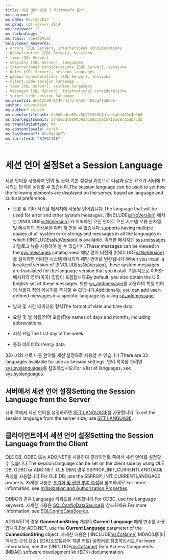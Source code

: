 ```yaml
---
title: 세션 언어 설정 | Microsoft 문서
ms.custom: ''
ms.date: 06/13/2017
ms.prod: sql-server-2014
ms.reviewer: ''
ms.technology: ''
ms.topic: conceptual
helpviewer_keywords:
- errors [SQL Server], international considerations
- globalization [SQL Server], sessions
- time [SQL Server]
- sessions [SQL Server], languages
- international considerations [SQL Server], sessions
- dates [SQL Server], session languages
- global considerations [SQL Server], sessions
- client-side session language
- time [SQL Server], session languages
- messages [SQL Server], international considerations
- server-side session language
ms.assetid: de7f2c90-8f4f-4cfc-94cc-4933a7fd2bde
author: stevestein
ms.author: sstein
ms.openlocfilehash: da8d6adce66ac5b97e533b5afaefabda40e4b966
ms.sourcegitcommit: ad4d92dce894592a259721a1571b1d8736abacdb
ms.translationtype: MT
ms.contentlocale: ko-KR
ms.lasthandoff: 08/04/2020
ms.locfileid: "87661168"
---
```

# <a name="set-a-session-language"></a><span data-ttu-id="39a76-102">세션 언어 설정</span><span class="sxs-lookup"><span data-stu-id="39a76-102">Set a Session Language</span></span>
  <span data-ttu-id="39a76-103">세션 언어를 사용하여 언어 및 문화 기본 설정을 기반으로 다음과 같은 요소가 서버에 표시되는 방식을 설정할 수 있습니다.</span><span class="sxs-lookup"><span data-stu-id="39a76-103">The session language can be used to set how the following elements are displayed on the server, based on language and cultural preference:</span></span>  
  
-   <span data-ttu-id="39a76-104">오류 및 기타 시스템 메시지에 사용될 언어입니다.</span><span class="sxs-lookup"><span data-stu-id="39a76-104">The language that will be used for error and other system messages.</span></span> [!INCLUDE[ssNoVersion](../../includes/ssnoversion-md.md)] <span data-ttu-id="39a76-105">에서는 [!INCLUDE[ssNoVersion](../../includes/ssnoversion-md.md)] 가 지역화된 모든 언어로 모든 시스템 오류 문자열 및 메시지의 복사본을 여러 개 만들 수 있습니다.</span><span class="sxs-lookup"><span data-stu-id="39a76-105">supports having multiple copies of all system error strings and messages in all the languages in which [!INCLUDE[ssNoVersion](../../includes/ssnoversion-md.md)] is available.</span></span> <span data-ttu-id="39a76-106">이러한 메시지는 [sys.messages](/sql/relational-databases/system-catalog-views/messages-for-errors-catalog-views-sys-messages) 카탈로그 뷰를 사용하여 볼 수 있습니다.</span><span class="sxs-lookup"><span data-stu-id="39a76-106">These messages can be viewed in the [sys.messages](/sql/relational-databases/system-catalog-views/messages-for-errors-catalog-views-sys-messages) catalog view.</span></span> <span data-ttu-id="39a76-107">해당 언어 버전의 [!INCLUDE[ssNoVersion](../../includes/ssnoversion-md.md)]를 설치하면 이러한 시스템 메시지가 해당 언어로 변환됩니다.</span><span class="sxs-lookup"><span data-stu-id="39a76-107">When you install a localized version of [!INCLUDE[ssNoVersion](../../includes/ssnoversion-md.md)], these system messages are translated for the language version that you install.</span></span> <span data-ttu-id="39a76-108">기본적으로 이러한 메시지의 영어(미국) 집합이 포함됩니다.</span><span class="sxs-lookup"><span data-stu-id="39a76-108">By default, you also obtain the U.S. English set of these messages.</span></span> <span data-ttu-id="39a76-109">또한 [sp_addmessage](/sql/relational-databases/system-stored-procedures/sp-addmessage-transact-sql)를 사용하여 특정 언어의 사용자 정의 메시지를 추가할 수 있습니다.</span><span class="sxs-lookup"><span data-stu-id="39a76-109">Additionally, you can add user-defined messages in a specific language by using [sp_addmessage](/sql/relational-databases/system-stored-procedures/sp-addmessage-transact-sql).</span></span>  
  
-   <span data-ttu-id="39a76-110">날짜 및 시간 데이터의 형식</span><span class="sxs-lookup"><span data-stu-id="39a76-110">The format of date and time data.</span></span>  
  
-   <span data-ttu-id="39a76-111">요일 및 월 이름(약어 포함)</span><span class="sxs-lookup"><span data-stu-id="39a76-111">The names of days and months, including abbreviations.</span></span>  
  
-   <span data-ttu-id="39a76-112">시작 요일</span><span class="sxs-lookup"><span data-stu-id="39a76-112">The first day of the week.</span></span>  
  
-   <span data-ttu-id="39a76-113">통화 데이터</span><span class="sxs-lookup"><span data-stu-id="39a76-113">Currency data.</span></span>  
  
 <span data-ttu-id="39a76-114">33가지의 서로 다른 언어를 세션 설정으로 사용할 수 있습니다.</span><span class="sxs-lookup"><span data-stu-id="39a76-114">There are 33 languages available for use as session settings.</span></span> <span data-ttu-id="39a76-115">언어 목록을 보려면 [sys.syslanguages](/sql/relational-databases/system-compatibility-views/sys-syslanguages-transact-sql)를 참조하십시오.</span><span class="sxs-lookup"><span data-stu-id="39a76-115">For a list of languages, see [sys.syslanguages](/sql/relational-databases/system-compatibility-views/sys-syslanguages-transact-sql).</span></span>  
  
## <a name="setting-the-session-language-from-the-server"></a><span data-ttu-id="39a76-116">서버에서 세션 언어 설정</span><span class="sxs-lookup"><span data-stu-id="39a76-116">Setting the Session Language from the Server</span></span>  
 <span data-ttu-id="39a76-117">서버 쪽에서 세션 언어를 설정하려면 [SET LANGUAGE](/sql/t-sql/statements/set-language-transact-sql)를 사용합니다.</span><span class="sxs-lookup"><span data-stu-id="39a76-117">To set the session language from the server side, use [SET LANGUAGE](/sql/t-sql/statements/set-language-transact-sql).</span></span>  
  
## <a name="setting-the-session-language-from-the-client"></a><span data-ttu-id="39a76-118">클라이언트에서 세션 언어 설정</span><span class="sxs-lookup"><span data-stu-id="39a76-118">Setting the Session Language from the Client</span></span>  
 <span data-ttu-id="39a76-119">OLE DB, ODBC 또는 ADO.NET을 사용하여 클라이언트 쪽에서 세션 언어를 설정할 수 있습니다.</span><span class="sxs-lookup"><span data-stu-id="39a76-119">The session language can be set on the client side by using OLE DB, ODBC or ADO.NET.</span></span> <span data-ttu-id="39a76-120">OLE DB의 경우 SSPROP_INIT_CURRENTLANGUAGE 속성을 사용합니다.</span><span class="sxs-lookup"><span data-stu-id="39a76-120">For OLE DB, use the SSPROP_INIT_CURRENTLANGUAGE property.</span></span> <span data-ttu-id="39a76-121">자세한 내용은 [초기화 및 권한 부여 속성](../native-client-ole-db-data-source-objects/initialization-and-authorization-properties.md)을 참조하세요.</span><span class="sxs-lookup"><span data-stu-id="39a76-121">For more information, see [Initialization and Authorization Properties](../native-client-ole-db-data-source-objects/initialization-and-authorization-properties.md).</span></span>  
  
 <span data-ttu-id="39a76-122">ODBC의 경우 Language 키워드를 사용합니다.</span><span class="sxs-lookup"><span data-stu-id="39a76-122">For ODBC, use the Language keyword.</span></span> <span data-ttu-id="39a76-123">자세한 내용은 [SQLConfigDataSource](../native-client-odbc-api/sqlconfigdatasource.md)을 참조하세요.</span><span class="sxs-lookup"><span data-stu-id="39a76-123">For more information, see [SQLConfigDataSource](../native-client-odbc-api/sqlconfigdatasource.md).</span></span>  
  
 <span data-ttu-id="39a76-124">ADO.NET의 경우 **ConnectionString** 개체의 **Current Language** 매개 변수를 사용합니다.</span><span class="sxs-lookup"><span data-stu-id="39a76-124">For ADO.NET, use the **Current Language** parameter of the **ConnectionString** object.</span></span> <span data-ttu-id="39a76-125">자세한 내용은 [!INCLUDE[msCoName](../../includes/msconame-md.md)] MDAC(데이터 액세스 구성 요소) SDK(소프트웨어 개발 키트) 설명서를 참조하십시오.</span><span class="sxs-lookup"><span data-stu-id="39a76-125">For more information, see the [!INCLUDE[msCoName](../../includes/msconame-md.md)] Data Access Components (MDAC) software development kit (SDK) documentation.</span></span>  
  
  
